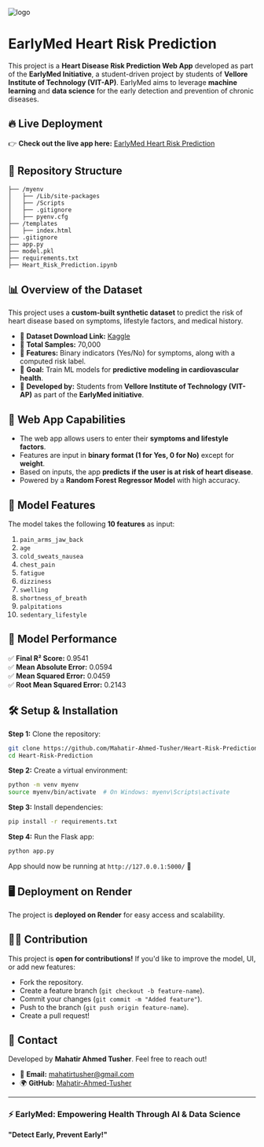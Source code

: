 ![logo](https://github.com/user-attachments/assets/13e7daa8-14fc-4056-97e9-351abdd808d9)


# EarlyMed Heart Risk Prediction  

This project is a **Heart Disease Risk Prediction Web App** developed as part of the **EarlyMed Initiative**, a student-driven project by students of **Vellore Institute of Technology (VIT-AP)**. EarlyMed aims to leverage **machine learning** and **data science** for the early detection and prevention of chronic diseases.

## 🔥 Live Deployment
👉 **Check out the live app here:** [EarlyMed Heart Risk Prediction](https://earlymed-heart-risk-predictionn.onrender.com/)

## 📂 Repository Structure
```
├── /myenv
│   ├── /Lib/site-packages
│   ├── /Scripts
│   ├── .gitignore
│   ├── pyenv.cfg
├── /templates
│   ├── index.html
├── .gitignore
├── app.py
├── model.pkl
├── requirements.txt
├── Heart_Risk_Prediction.ipynb
```

## 📊 Overview of the Dataset
This project uses a **custom-built synthetic dataset** to predict the risk of heart disease based on symptoms, lifestyle factors, and medical history.

- 📌 **Dataset Download Link:** [Kaggle](https://www.kaggle.com/datasets/mahatiratusher/heart-disease-risk-prediction-dataset)
- 🏥 **Total Samples:** 70,000
- 🔬 **Features:** Binary indicators (Yes/No) for symptoms, along with a computed risk label.
- 🚀 **Goal:** Train ML models for **predictive modeling in cardiovascular health**.
- 🏫 **Developed by:** Students from **Vellore Institute of Technology (VIT-AP)** as part of the **EarlyMed initiative**.

## 🚀 Web App Capabilities
- The web app allows users to enter their **symptoms and lifestyle factors**.
- Features are input in **binary format (1 for Yes, 0 for No)** except for **weight**.
- Based on inputs, the app **predicts if the user is at risk of heart disease**.
- Powered by a **Random Forest Regressor Model** with high accuracy.

## 📌 Model Features
The model takes the following **10 features** as input:
1. `pain_arms_jaw_back`
2. `age`
3. `cold_sweats_nausea`
4. `chest_pain`
5. `fatigue`
6. `dizziness`
7. `swelling`
8. `shortness_of_breath`
9. `palpitations`
10. `sedentary_lifestyle`

## 🎯 Model Performance
✅ **Final R² Score:** 0.9541  
✅ **Mean Absolute Error:** 0.0594  
✅ **Mean Squared Error:** 0.0459  
✅ **Root Mean Squared Error:** 0.2143  

## 🛠 Setup & Installation
**Step 1:** Clone the repository:
```bash
git clone https://github.com/Mahatir-Ahmed-Tusher/Heart-Risk-Prediction.git
cd Heart-Risk-Prediction
```

**Step 2:** Create a virtual environment:
```bash
python -m venv myenv
source myenv/bin/activate  # On Windows: myenv\Scripts\activate
```

**Step 3:** Install dependencies:
```bash
pip install -r requirements.txt
```

**Step 4:** Run the Flask app:
```bash
python app.py
```

App should now be running at `http://127.0.0.1:5000/` 🎉

## 🖥 Deployment on Render
The project is **deployed on Render** for easy access and scalability.

## 👨‍💻 Contribution
This project is **open for contributions!** If you'd like to improve the model, UI, or add new features:
- Fork the repository.
- Create a feature branch (`git checkout -b feature-name`).
- Commit your changes (`git commit -m "Added feature"`).
- Push to the branch (`git push origin feature-name`).
- Create a pull request!

## 📧 Contact
Developed by **Mahatir Ahmed Tusher**. Feel free to reach out!
- 📩 **Email:** mahatirtusher@gmail.com
- 🌍 **GitHub:** [Mahatir-Ahmed-Tusher](https://github.com/Mahatir-Ahmed-Tusher)

---
### ⚡ EarlyMed: Empowering Health Through AI & Data Science
**"Detect Early, Prevent Early!"**
